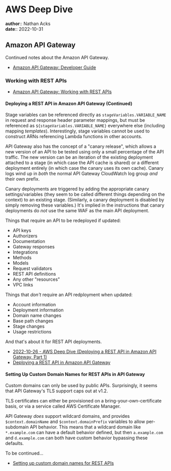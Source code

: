 # AWS Deep Dive

**author**:: Nathan Acks  
**date**:: 2022-10-31

## Amazon API Gateway

Continued notes about the Amazon API Gateway.

* [Amazon API Gateway: Developer Guide](https://docs.aws.amazon.com/apigateway/latest/developerguide/welcome.html)

### Working with REST APIs

* [Amazon API Gateway: Working with REST APIs](https://docs.aws.amazon.com/apigateway/latest/developerguide/apigateway-rest-api.html)

#### Deploying a REST API in Amazon API Gateway (Continued)

Stage variables can be referenced directly as `stageVariables.VARIABLE_NAME` in request and response header parameter mappings, but must be referenced as `${stageVariables.VARIABLE_NAME}` everywhere else (including mapping *templates*). Interestingly, stage variables cannot be used to construct ARNs referencing Lambda functions in other accounts.

API Gateway also has the concept of a "canary release", which allows a new version of an API to be tested using only a small percentage of the API traffic. The new version can be an iteration of the existing deployment attached to a stage (in which case the API cache is shared) or a different deployment entirely (in which case the canary uses its own cache). Canary logs wind up in *both* the normal API Gateway CloudWatch log group *and* their own prefix.

Canary deployments are triggered by adding the appropriate canary settings/variables (they seem to be called different things depending on the context) to an existing stage. (Similarly, a canary deployment is disabled by simply removing these variables.) It's implied in the instructions that canary deployments do *not* use the same WAF as the main API deployment.

Things that require an API to be redeployed if updated:

* API keys
* Authorizers
* Documentation
* Gateway responses
* Integrations
* Methods
* Models
* Request validators
* REST API definitions
* Any other "resources"
* VPC links

Things that *don't* require an API redployment when updated:

* Account information
* Deployment information
* Domain name changes
* Base path changes
* Stage changes
* Usage restrictions

And that's about it for REST API deployments.

* [2022-10-26 - AWS Deep Dive (Deploying a REST API in Amazon API Gateway, Part 1)](2022-10-26-aws-deep-dive.md)
* [Deploying a REST API in Amazon API Gateway](https://docs.aws.amazon.com/apigateway/latest/developerguide/how-to-deploy-api.html)

#### Setting Up Custom Domain Names for REST APIs in API Gateway

Custom domains can only be used by public APIs. Surprisingly, it seems that API Gateway's TLS support caps out at v1.2.

TLS certificates can either be provisioned on a bring-your-own-certificate basis, or via a service called AWS Certificate Manager.

API Gateway *does* support wildcard domains, and provides `$context.domainName` and `$context.domainPrefix` variables to allow per-subdomain API behavior. This means that a wildcard domain like `*.example.com` can have a default behavior defined, but then `a.example.com` and `d.example.com` can both have custom behavior bypassing these defaults.

To be continued…

* [Setting up custom domain names for REST APIs](https://docs.aws.amazon.com/apigateway/latest/developerguide/how-to-custom-domains.html)

